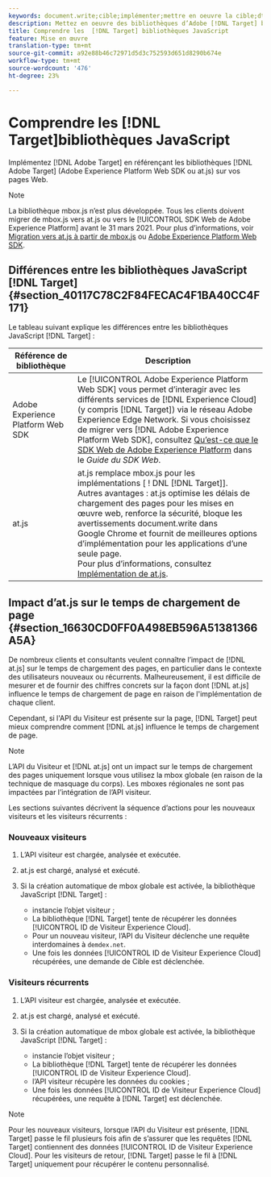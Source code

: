 ```yaml
---
keywords: document.write;cible;implémenter;mettre en oeuvre la cible;dtm;gestion dynamique des balises;at.js;mbox.js;cible.js;mbox;adobe experience platform web skd;aep web sdk;web sdk
description: Mettez en oeuvre des bibliothèques d’Adobe [!DNL Target] by referencing the [!DNL Target] (at.js ou mbox.js) sur vos pages Web.
title: Comprendre les  [!DNL Target] bibliothèques JavaScript
feature: Mise en œuvre
translation-type: tm+mt
source-git-commit: a92e88b46c72971d5d3c752593d651d8290b674e
workflow-type: tm+mt
source-wordcount: '476'
ht-degree: 23%

---
```



# Comprendre les [!DNL Target]bibliothèques JavaScript

Implémentez [!DNL Adobe Target] en référençant les bibliothèques [!DNL Adobe Target] (Adobe Experience Platform Web SDK ou at.js) sur vos pages Web.

>[!NOTE]
>
>La bibliothèque mbox.js n’est plus développée. Tous les clients doivent migrer de mbox.js vers at.js ou vers le [!UICONTROL SDK Web de Adobe Experience Platform] avant le 31 mars 2021. Pour plus d’informations, voir [Migration vers at.js à partir de mbox.js](/help/c-implementing-target/c-implementing-target-for-client-side-web/t-mbox-download/c-target-atjs-implementation/target-migrate-atjs.md#task_DE55DCE9AC2F49728395665DE1B1E6EA) ou [Adobe Experience Platform Web SDK](/help/c-implementing-target/c-implementing-target-for-client-side-web/aep-web-sdk.md).

## Différences entre les bibliothèques JavaScript [!DNL Target] {#section_40117C78C2F84FECAC4F1BA40CC4F171}

Le tableau suivant explique les différences entre les bibliothèques JavaScript [!DNL Target] :

| Référence de bibliothèque | Description |
|--- |--- |
| Adobe Experience Platform Web SDK | Le [!UICONTROL Adobe Experience Platform Web SDK] vous permet d’interagir avec les différents services de [!DNL Experience Cloud] (y compris [!DNL Target]) via le réseau Adobe Experience Edge Network. Si vous choisissez de migrer vers [!DNL Adobe Experience Platform Web SDK], consultez [Qu’est-ce que le SDK Web de Adobe Experience Platform](/help/c-implementing-target/c-implementing-target-for-client-side-web/aep-web-sdk.md) dans le *Guide du SDK Web*. |
| at.js | at.js remplace mbox.js pour les implémentations [ ! DNL [!DNL Target]].<br>Autres avantages : at.js optimise les délais de chargement des pages pour les mises en œuvre web, renforce la sécurité, bloque les avertissements document.write dans Google Chrome et fournit de meilleures options d’implémentation pour les applications d’une seule page.<br>Pour plus d’informations, consultez [Implémentation de at.js](/help/c-implementing-target/c-implementing-target-for-client-side-web/t-mbox-download/c-target-atjs-implementation/target-atjs-implementation.md). |

## Impact d’at.js sur le temps de chargement de page {#section_16630CD0FF0A498EB596A51381366A5A}

De nombreux clients et consultants veulent connaître l’impact de [!DNL at.js] sur le temps de chargement des pages, en particulier dans le contexte des utilisateurs nouveaux ou récurrents. Malheureusement, il est difficile de mesurer et de fournir des chiffres concrets sur la façon dont [!DNL at.js] influence le temps de chargement de page en raison de l&#39;implémentation de chaque client.

Cependant, si l&#39;API du Visiteur est présente sur la page, [!DNL Target] peut mieux comprendre comment [!DNL at.js] influence le temps de chargement de page.

>[!NOTE]
>
>L’API du Visiteur et [!DNL at.js] ont un impact sur le temps de chargement des pages uniquement lorsque vous utilisez la mbox globale (en raison de la technique de masquage du corps). Les mboxes régionales ne sont pas impactées par l’intégration de l’API visiteur.

Les sections suivantes décrivent la séquence d’actions pour les nouveaux visiteurs et les visiteurs récurrents :

### Nouveaux visiteurs

1. L’API visiteur est chargée, analysée et exécutée.
1. at.js est chargé, analysé et exécuté.
1. Si la création automatique de mbox globale est activée, la bibliothèque JavaScript [!DNL Target] :

   * instancie l’objet visiteur ;
   * La bibliothèque [!DNL Target] tente de récupérer les données [!UICONTROL ID de Visiteur Experience Cloud].
   * Pour un nouveau visiteur, l’API du Visiteur déclenche une requête interdomaines à `demdex.net`.
   * Une fois les données [!UICONTROL ID de Visiteur Experience Cloud] récupérées, une demande de Cible est déclenchée.

### Visiteurs récurrents

1. L’API visiteur est chargée, analysée et exécutée.
1. at.js est chargé, analysé et exécuté.
1. Si la création automatique de mbox globale est activée, la bibliothèque JavaScript [!DNL Target] :

   * instancie l’objet visiteur ;
   * La bibliothèque [!DNL Target] tente de récupérer les données [!UICONTROL ID de Visiteur Experience Cloud].
   * l’API visiteur récupère les données du cookies ;
   * Une fois les données [!UICONTROL ID de Visiteur Experience Cloud] récupérées, une requête à [!DNL Target] est déclenchée.

>[!NOTE]
>
>Pour les nouveaux visiteurs, lorsque l’API du Visiteur est présente, [!DNL Target] passe le fil plusieurs fois afin de s’assurer que les requêtes [!DNL Target] contiennent des données [!UICONTROL ID de Visiteur Experience Cloud]. Pour les visiteurs de retour, [!DNL Target] passe le fil à [!DNL Target] uniquement pour récupérer le contenu personnalisé.
